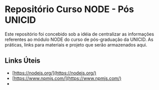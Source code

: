 ﻿# Repositório Curso NODE - Pós UNICID
Este repositório foi concebido sob a idéia de centralizar as informações referentes ao módulo NODE do curso de pós-graduação da UNICID. As práticas, links para materiais e projeto que serão armazenados aqui.

## Links Úteis
- [https://nodejs.org/](https://nodejs.org/)
- [https://www.npmjs.com/](https://www.npmjs.com/)
- 
